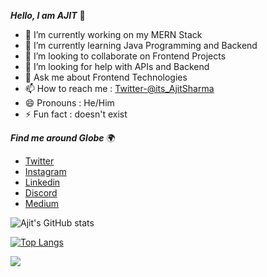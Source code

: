 ***Hello, I am AJIT*** 👋

- 🔭 I’m currently working on my MERN Stack
- 🌱 I’m currently learning Java Programming and Backend 
- 👯 I’m looking to collaborate on Frontend Projects
- 🤔 I’m looking for help with APIs and Backend
- 💬 Ask me about Frontend Technologies
- 📫 How to reach me : [Twitter-@its_AjitSharma](https://twitter.com/its_AjitSharma)
- 😄 Pronouns  : He/Him
- ⚡ Fun fact  : doesn't exist



 ***Find me around Globe*** 🌍
- [Twitter](https://twitter.com/its_AjitSharma)
- [Instagram](https://instagram.com/its.ajit.sharma)
- [Linkedin](https://linkedin.com/in/itsajitsharma)
- [Discord](https://discord.com/channels/886907823370416170/886907823370416172)
- [Medium](https://medium.com/@itsAjitSharma)
 
 ![Ajit's GitHub stats](https://github-readme-stats.vercel.app/api?username=ajit-sharmaGH&show_icons=true&theme=radical)
 
 
 [![Top Langs](https://github-readme-stats.vercel.app/api/top-langs/?username=ajit-sharmaGH&layout=compact&theme=radical)](https://github.com/ajit-sharmaGH/github-readme-stats)
 
 ![](https://komarev.com/ghpvc/?username=ajit-sharamGH&color=orange&show_icons=true&theme=radical)

